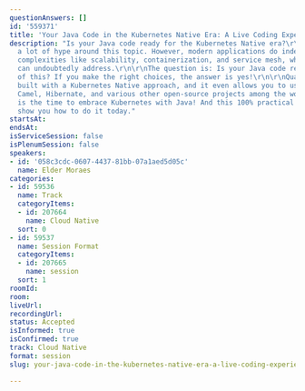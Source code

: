 ```yaml
---
questionAnswers: []
id: '559371'
title: 'Your Java Code in the Kubernetes Native Era: A Live Coding Experience'
description: "Is your Java code ready for the Kubernetes Native era?\r\n\r\nThere's
  a lot of hype around this topic. However, modern applications do indeed come with
  complexities like scalability, containerization, and service mesh, which Kubernetes
  can undoubtedly address.\r\n\r\nThe question is: Is your Java code ready for all
  of this? If you make the right choices, the answer is yes!\r\n\r\nQuarkus has been
  built with a Kubernetes Native approach, and it even allows you to use MicroProfile,
  Camel, Hibernate, and various other open-source projects among the world's best.\r\n\r\nNow
  is the time to embrace Kubernetes with Java! And this 100% practical session will
  show you how to do it today."
startsAt: 
endsAt: 
isServiceSession: false
isPlenumSession: false
speakers:
- id: '058c3cdc-0607-4437-81bb-07a1aed5d05c'
  name: Elder Moraes
categories:
- id: 59536
  name: Track
  categoryItems:
  - id: 207664
    name: Cloud Native
  sort: 0
- id: 59537
  name: Session Format
  categoryItems:
  - id: 207665
    name: session
  sort: 1
roomId: 
room: 
liveUrl: 
recordingUrl: 
status: Accepted
isInformed: true
isConfirmed: true
track: Cloud Native
format: session
slug: your-java-code-in-the-kubernetes-native-era-a-live-coding-experience

---
```


